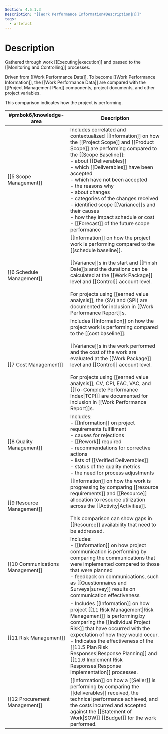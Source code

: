```yaml
---
Section: 4.5.1.3
Description: "[[Work Performance Information#Description|📝]]"
tags:
  - artefact
---
```

# Description
Gathered through work [[Executing|execution]] and passed to the [[Monitoring and Controlling]] processes.

Driven from [[Work Performance Data]]. To become [[Work Performance Information]], the [[Work Performance Data]] are compared with the [[Project Management Plan]] components, project documents, and other project variables.

This comparison indicates how the project is performing.

| #pmbok6/knowledge-area  | Description |
| ---- | ---- |
| [[5 Scope Management]] | Includes correlated and contextualized [[Information]] on how the [[Project Scope]] and [[Product Scope]] are performing compared to the [[Scope Baseline]]:<br>- about [[Deliverables]]<br>	- which [[Deliverables]] have been accepted<br>	- which have not been accepted<br>	- the reasons why<br>- about changes<br>	- categories of the changes received<br>	- identified scope [[Variance]]s and their causes<br>	- how they impact schedule or cost<br>	- [[Forecast]] of the future scope performance |
| [[6 Schedule Management]] | [[Information]] on how the project work is performing compared to the [[schedule baseline]].<br><br>[[Variance]]s in the start and [[Finish Date]]s and the durations can be calculated at the [[Work Package]] level and [[Control]] account level.<br><br>For projects using [[earned value analysis]], the (SV) and (SPI) are documented for inclusion in [[Work Performance Report]]s. |
| [[7 Cost Management]] | Includes [[Information]] on how the project work is performing compared to the [[cost baseline]].<br><br>[[Variance]]s in the work performed and the cost of the work are evaluated at the [[Work Package]] level and [[Control]] account level.<br><br>For projects using [[earned value analysis]], CV, CPI, EAC, VAC, and [[To-Complete Performance Index\|TCPI]] are documented for inclusion in [[Work Performance Report]]s. |
| [[8 Quality Management]] | Includes:<br>- [[Information]] on project requirements fulfillment<br>- causes for rejections<br>- [[Rework]] required<br>- recommendations for corrective actions<br>- lists of [[Verified Deliverables]]<br>- status of the quality metrics<br>- the need for process adjustments |
| [[9 Resource Management]] | [[Information]] on how the work is progressing by comparing [[resource requirements]] and [[Resource]] allocation to resource utilization across the [[Activity\|Activities]].<br><br>This comparison can show gaps in [[Resource]] availability that need to be addressed. |
| [[10 Communications Management]] | Includes:<br>- [[Information]] on how project communication is performing by comparing the communications that were implemented compared to those that were planned<br>- feedback on communications, such as [[Questionnaires and Surveys\|survey]] results on communication effectiveness |
| [[11 Risk Management]] | - Includes [[Information]] on how project [[11 Risk Management\|Risk Management]] is performing by comparing the [[Individual Project Risk]] that have occurred with the expectation of how they would occur.<br>- Indicates the effectiveness of the [[11.5 Plan Risk Responses\|Response Planning]] and [[11.6 Implement Risk Responses\|Response Implementation]] processes. |
| [[12 Procurement Management]] | [[Information]] on how a [[Seller]] is performing by comparing the [[deliverables]] received, the technical performance achieved, and the costs incurred and accepted against the [[Statement of Work\|SOW]] [[Budget]] for the work performed. |


